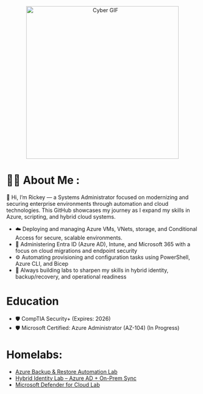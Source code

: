 <p align="center">
  <img src="https://media.giphy.com/media/v1.Y2lkPTc5MGI3NjExN3prbGRycHlsdTNwdms5N3o2dGdnZmE5MjE2MXB6dTgyYmM5a29tdSZlcD12MV9zdGlja2Vyc19zZWFyY2gmY3Q9cw/0b1qyHhqfjKdnLqrF4/giphy.gif" alt="Cyber GIF" width="400" />
</p>

# :man_technologist: About Me :
👋 Hi, I’m Rickey — a Systems Administrator focused on modernizing and securing enterprise environments through automation and cloud technologies. This GitHub showcases my journey as I expand my skills in Azure, scripting, and hybrid cloud systems.
*    ☁️ Deploying and managing Azure VMs, VNets, storage, and Conditional Access for secure, scalable environments.
*	 🔐  Administering Entra ID (Azure AD), Intune, and Microsoft 365 with a focus on cloud migrations and endpoint security
*	 ⚙️ Automating provisioning and configuration tasks using PowerShell, Azure CLI, and Bicep
*	 🧠 Always building labs to sharpen my skills in hybrid identity, backup/recovery, and operational readiness

  # Education 
*   🛡️ CompTIA Security+ (Expires: 2026)
*   🛡️ Microsoft Certified: Azure Administrator (AZ-104) (In Progress)
	
# Homelabs:
- [Azure Backup & Restore Automation Lab](https://github.com/StarksRepo/Azure-Backup-Automation-Lab..git)
- [Hybrid Identity Lab – Azure AD + On-Prem Sync](https://github.com/StarksRepo/AD-and-Azure-AD-Synchronization-Project.git)
- [Microsoft Defender for Cloud Lab](https://github.com/StarksRepo/Microsoft-Defender-for-Cloud-Lab.git)


